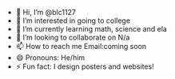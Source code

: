 - 👋 Hi, I’m @blc1127
- 👀 I’m interested in going to college
- 🌱 I’m currently learning math, science and ela
- 💞️ I’m looking to collaborate on N/a
- 📫 How to reach me Email:coming soon 
- 😄 Pronouns: He/him
- ⚡ Fun fact: I design posters and websites!

<!---
blc1127/blc1127 is a ✨ special ✨ repository because its `README.md` (this file) appears on your GitHub profile.
You can click the Preview link to take a look at your changes.
--->
